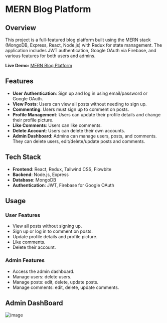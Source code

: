 # MERN Blog Platform

## Overview
This project is a full-featured blog platform built using the MERN stack (MongoDB, Express, React, Node.js) with Redux for state management. The application includes JWT authentication, Google OAuth via Firebase, and various features for both users and admins.

**Live Demo:** [MERN Blog Platform](https://mern-blog-1qm9.onrender.com/)

## Features
- **User Authentication**: Sign up and log in using email/password or Google OAuth.
- **View Posts**: Users can view all posts without needing to sign up.
- **Commenting**: Users must sign up to comment on posts.
- **Profile Management**: Users can update their profile details and change their profile picture.
- **Like Comments**: Users can like comments.
- **Delete Account**: Users can delete their own accounts.
- **Admin Dashboard**: Admins can manage users, posts, and comments. They can delete users, edit/delete/update posts and comments.

## Tech Stack
- **Frontend**: React, Redux, Tailwind CSS, Flowbite
- **Backend**: Node.js, Express
- **Database**: MongoDB
- **Authentication**: JWT, Firebase for Google OAuth

## Usage

### User Features
- View all posts without signing up.
- Sign up or log in to comment on posts.
- Update profile details and profile picture.
- Like comments.
- Delete their account.

### Admin Features
- Access the admin dashboard.
- Manage users: delete users.
- Manage posts: edit, delete, update posts.
- Manage comments: edit, delete, update comments.

## Admin DashBoard

![image](https://github.com/mohammaduamhar/MERN-Blog-Page/assets/111201065/938fab14-b80a-4d52-8ba9-08ae0b5c1a1e)

    
